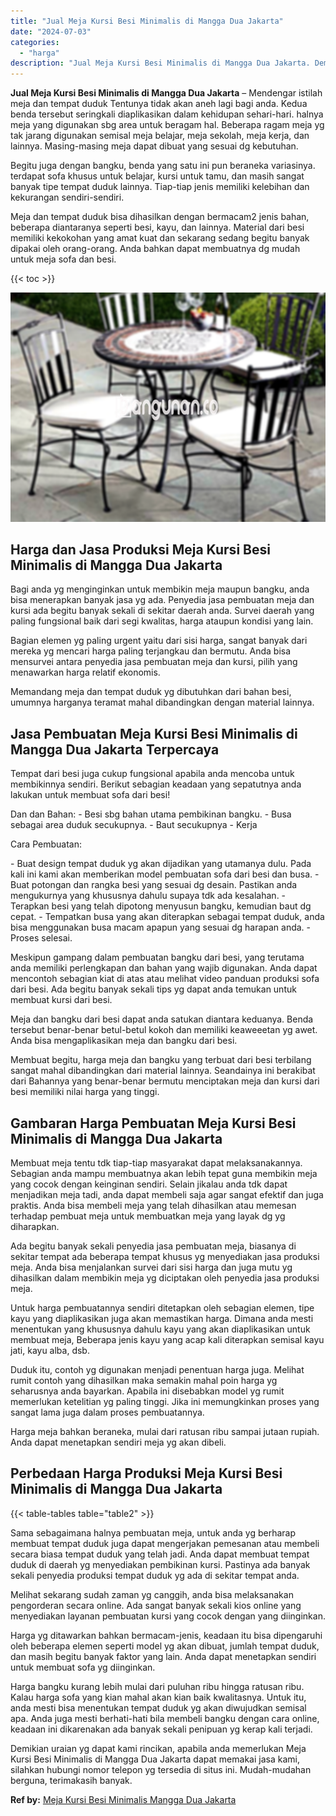 ```yaml
---
title: "Jual Meja Kursi Besi Minimalis di Mangga Dua Jakarta"
date: "2024-07-03"
categories: 
  - "harga"
description: "Jual Meja Kursi Besi Minimalis di Mangga Dua Jakarta. Demikian uraian yg dapat kami rincikan, apabila anda memerlukan Meja Kursi Besi Minimalis di Mangga Dua..."
---
```


**Jual Meja Kursi Besi Minimalis di Mangga Dua Jakarta** – Mendengar istilah meja dan tempat duduk Tentunya tidak akan aneh lagi bagi anda. Kedua benda tersebut seringkali diaplikasikan dalam kehidupan sehari-hari. halnya meja yang digunakan sbg area untuk beragam hal. Beberapa ragam meja yg tak jarang digunakan semisal meja belajar, meja sekolah, meja kerja, dan lainnya. Masing-masing meja dapat dibuat yang sesuai dg kebutuhan.

Begitu juga dengan bangku, benda yang satu ini pun beraneka variasinya. terdapat sofa khusus untuk belajar, kursi untuk tamu, dan masih sangat banyak tipe tempat duduk lainnya. Tiap-tiap jenis memiliki kelebihan dan kekurangan sendiri-sendiri.

Meja dan tempat duduk bisa dihasilkan dengan bermacam2 jenis bahan, beberapa diantaranya seperti besi, kayu, dan lainnya. Material dari besi memiliki kekokohan yang amat kuat dan sekarang sedang begitu banyak dipakai oleh orang-orang. Anda bahkan dapat membuatnya dg mudah untuk meja sofa dan besi.

{{< toc >}}

![Jual Meja Kursi Besi Minimalis di Mangga Dua Jakarta](/images/jual-meja-besi-murah15.png)

## Harga dan Jasa Produksi Meja Kursi Besi Minimalis di Mangga Dua Jakarta

Bagi anda yg menginginkan untuk membikin meja maupun bangku, anda bisa menerapkan banyak jasa yg ada. Penyedia jasa pembuatan meja dan kursi ada begitu banyak sekali di sekitar daerah anda. Survei daerah yang paling fungsional baik dari segi kwalitas, harga ataupun kondisi yang lain.

Bagian elemen yg paling urgent yaitu dari sisi harga, sangat banyak dari mereka yg mencari harga paling terjangkau dan bermutu. Anda bisa mensurvei antara penyedia jasa pembuatan meja dan kursi, pilih yang menawarkan harga relatif ekonomis.

Memandang meja dan tempat duduk yg dibutuhkan dari bahan besi, umumnya harganya teramat mahal dibandingkan dengan material lainnya.

## Jasa Pembuatan Meja Kursi Besi Minimalis di Mangga Dua Jakarta Terpercaya

Tempat dari besi juga cukup fungsional apabila anda mencoba untuk membikinnya sendiri. Berikut sebagian keadaan yang sepatutnya anda lakukan untuk membuat sofa dari besi!

Dan dan Bahan: - Besi sbg bahan utama pembikinan bangku. - Busa sebagai area duduk secukupnya. - Baut secukupnya - Kerja

Cara Pembuatan:

\- Buat design tempat duduk yg akan dijadikan yang utamanya dulu. Pada kali ini kami akan memberikan model pembuatan sofa dari besi dan busa. - Buat potongan dan rangka besi yang sesuai dg desain. Pastikan anda mengukurnya yang khususnya dahulu supaya tdk ada kesalahan. - Terapkan besi yang telah dipotong menyusun bangku, kemudian baut dg cepat. - Tempatkan busa yang akan diterapkan sebagai tempat duduk, anda bisa menggunakan busa macam apapun yang sesuai dg harapan anda. - Proses selesai.

Meskipun gampang dalam pembuatan bangku dari besi, yang terutama anda memiliki perlengkapan dan bahan yang wajib digunakan. Anda dapat mencontoh sebagian kiat di atas atau melihat video panduan produksi sofa dari besi. Ada begitu banyak sekali tips yg dapat anda temukan untuk membuat kursi dari besi.

Meja dan bangku dari besi dapat anda satukan diantara keduanya. Benda tersebut benar-benar betul-betul kokoh dan memiliki keaweeetan yg awet. Anda bisa mengaplikasikan meja dan bangku dari besi.

Membuat begitu, harga meja dan bangku yang terbuat dari besi terbilang sangat mahal dibandingkan dari material lainnya. Seandainya ini berakibat dari Bahannya yang benar-benar bermutu menciptakan meja dan kursi dari besi memiliki nilai harga yang tinggi.

## Gambaran Harga Pembuatan Meja Kursi Besi Minimalis di Mangga Dua Jakarta

Membuat meja tentu tdk tiap-tiap masyarakat dapat melaksanakannya. Sebagian anda mampu membuatnya akan lebih tepat guna membikin meja yang cocok dengan keinginan sendiri. Selain jikalau anda tdk dapat menjadikan meja tadi, anda dapat membeli saja agar sangat efektif dan juga praktis. Anda bisa membeli meja yang telah dihasilkan atau memesan terhadap pembuat meja untuk membuatkan meja yang layak dg yg diharapkan.

Ada begitu banyak sekali penyedia jasa pembuatan meja, biasanya di sekitar tempat ada beberapa tempat khusus yg menyediakan jasa produksi meja. Anda bisa menjalankan survei dari sisi harga dan juga mutu yg dihasilkan dalam membikin meja yg diciptakan oleh penyedia jasa produksi meja.

Untuk harga pembuatannya sendiri ditetapkan oleh sebagian elemen, tipe kayu yang diaplikasikan juga akan memastikan harga. Dimana anda mesti menentukan yang khususnya dahulu kayu yang akan diaplikasikan untuk membuat meja, Beberapa jenis kayu yang acap kali diterapkan semisal kayu jati, kayu alba, dsb.

Duduk itu, contoh yg digunakan menjadi penentuan harga juga. Melihat rumit contoh yang dihasilkan maka semakin mahal poin harga yg seharusnya anda bayarkan. Apabila ini disebabkan model yg rumit memerlukan ketelitian yg paling tinggi. Jika ini memungkinkan proses yang sangat lama juga dalam proses pembuatannya.

Harga meja bahkan beraneka, mulai dari ratusan ribu sampai jutaan rupiah. Anda dapat menetapkan sendiri meja yg akan dibeli.

## Perbedaan Harga Produksi Meja Kursi Besi Minimalis di Mangga Dua Jakarta

{{< table-tables table="table2" >}}

Sama sebagaimana halnya pembuatan meja, untuk anda yg berharap membuat tempat duduk juga dapat mengerjakan pemesanan atau membeli secara biasa tempat duduk yang telah jadi. Anda dapat membuat tempat duduk di daerah yg menyediakan pembikinan kursi. Pastinya ada banyak sekali penyedia produksi tempat duduk yg ada di sekitar tempat anda.

Melihat sekarang sudah zaman yg canggih, anda bisa melaksanakan pengorderan secara online. Ada sangat banyak sekali kios online yang menyediakan layanan pembuatan kursi yang cocok dengan yang diinginkan.

Harga yg ditawarkan bahkan bermacam-jenis, keadaan itu bisa dipengaruhi oleh beberapa elemen seperti model yg akan dibuat, jumlah tempat duduk, dan masih begitu banyak faktor yang lain. Anda dapat menetapkan sendiri untuk membuat sofa yg diinginkan.

Harga bangku kurang lebih mulai dari puluhan ribu hingga ratusan ribu. Kalau harga sofa yang kian mahal akan kian baik kwalitasnya. Untuk itu, anda mesti bisa menentukan tempat duduk yg akan diwujudkan semisal apa. Anda juga mesti berhati-hati bila membeli bangku dengan cara online, keadaan ini dikarenakan ada banyak sekali penipuan yg kerap kali terjadi.

Demikian uraian yg dapat kami rincikan, apabila anda memerlukan Meja Kursi Besi Minimalis di Mangga Dua Jakarta dapat memakai jasa kami, silahkan hubungi nomor telepon yg tersedia di situs ini. Mudah-mudahan berguna, terimakasih banyak.

**Ref by:** [Meja Kursi Besi Minimalis Mangga Dua Jakarta](https://id.wikipedia.org/wiki/Meja)
